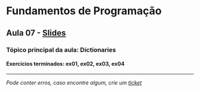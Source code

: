 # Fundamentos de Programação
## Aula 07 - [Slides](https://github.com/TiagoRG/uaveiro-leci/blob/master/1ano/fp/slides/tp07-dictionaries.pdf)
### Tópico principal da aula: Dictionaries
#### Exercícios terminados: ex01, ex02, ex03, ex04

---
*Pode conter erros, caso encontre algum, crie um* [*ticket*](https://github.com/TiagoRG/uaveiro-leci/issues/new)
